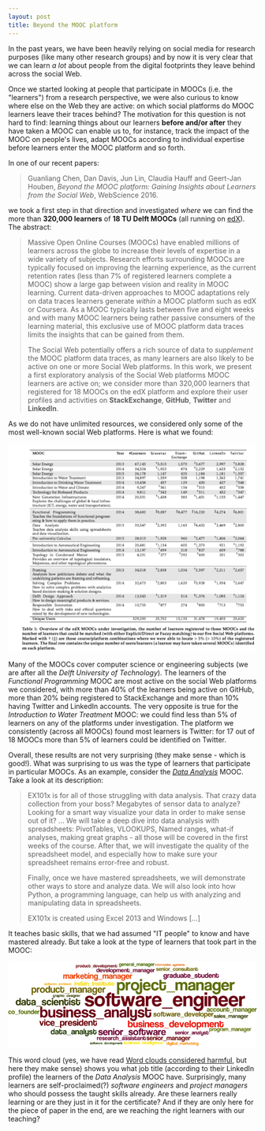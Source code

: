 ```yaml
---
layout: post
title: Beyond the MOOC platform
---
```

In the past years, we have been heavily relying on social media for research purposes (like many other research groups)
and by now it is very clear that we can learn *a lot* about people from the digital footprints they leave behind across the social Web.

Once we started looking at people that participate in MOOCs (i.e. the "learners") from a research perspective, we were
also curious to know where else on the Web they are active: on which social platforms do MOOC learners leave their
traces behind? The motivation for this question is not hard to find: learning things about our learners **before and/or after** they have taken a MOOC can enable us to, for instance, track the impact of the MOOC on people's lives, adapt MOOCs according to individual expertise before learners enter the MOOC platform and so forth.

In one of our recent papers: 
>Guanliang Chen, Dan Davis, Jun Lin, Claudia Hauff and Geert-Jan Houben, 
>*Beyond the MOOC platform: Gaining Insights about Learners from the Social Web*, WebScience 2016.

we took a first step in that direction and investigated *where* we can find the more than
**320,000 learners** of **18 TU Delft MOOCs** (all running on [edX](https://www.edx.org/school/delftx)). The abstract:

> Massive Open Online Courses (MOOCs) have enabled millions of learners across the globe to 
> increase their levels of expertise in a wide variety of subjects. Research efforts surrounding 
> MOOCs are typically focused on improving the learning experience, as the current retention rates 
> (less than 7% of registered learners complete a MOOC) show a large gap between vision and reality 
> in MOOC learning.
> Current data-driven approaches to MOOC adaptations rely on data traces learners generate
> *within* a MOOC platform such as edX or Coursera. As a MOOC typically lasts between five and eight weeks 
> and with many MOOC learners being rather passive consumers of the learning material, this exclusive 
> use of MOOC platform data traces limits the insights that can be gained from them. 
>
> The Social Web potentially offers a rich source of data to *supplement* the MOOC platform data 
> traces, as many learners are also likely to be active on one or more Social Web platforms. 
> In this work, we present a first exploratory analysis of the Social Web platforms MOOC learners are 
> active on; we consider more than 320,000 learners that registered for 18 MOOCs on the edX platform and 
> explore their user profiles and activities on **StackExchange**, **GitHub**, **Twitter** and **LinkedIn**.

As we do not have unlimited resources, we considered only some of the most well-known social Web platforms.
Here is what we found:

<img src="../img/webscience2016.png" width="900px">

Many of the MOOCs cover computer science or engineering subjects 
(we are after all the *Delft University of Technology*). The learners of the *Functional Programming* MOOC are 
most active on the social Web platforms we considered, with more than 40% of the learners being active on GitHub,
more than 20% being registered to StackExchange and more than 10% having Twitter and LinkedIn accounts.
The very opposite is true for the *Introduction to Water Treatment* MOOC: we could find less than 5% of learners on any of
the platforms under investigation. The platform we consistently (across all MOOCs) found most learners is 
Twitter: for 17 out of 18 MOOCs more than 5% of learners could be identified on Twitter.

Overall, these results are not very surprising (they make sense - which is good!). 
What was surprising to us was the type of learners that participate in particular MOOCs. As an example, consider
the [*Data Analysis*](https://www.edx.org/course/data-analysis-take-it-max-delftx-ex101x-0) MOOC. Take a look at
its description:

> EX101x is for all of those struggling with data analysis. That crazy data collection from your boss? 
> Megabytes of sensor data to analyze? Looking for a smart way visualize your data in order to make sense out of it? 
> ...
> We will take a deep dive into data analysis with spreadsheets: PivotTables, VLOOKUPS, Named ranges, what-if analyses, 
> making great graphs - all those will be covered in the first weeks of the course. After that, we will investigate 
> the quality of the spreadsheet model, and especially how to make sure your spreadsheet remains error-free and robust.
>
> Finally, once we have mastered spreadsheets, we will demonstrate other ways to store and analyze data. We will also 
> look into how Python, a programming language, can help us with analyzing and manipulating data in spreadsheets.
>
> EX101x is created using Excel 2013 and Windows [...]

It teaches basic skills, that we had assumed "IT people" to know and have mastered already. But take a look at the type
of learners that took part in the MOOC:

<img src="../img/job_title_ex101x.png" width="600px">

This word cloud (yes, we have read [Word clouds considered harmful](http://www.niemanlab.org/2011/10/word-clouds-considered-harmful/), but here they make sense)
shows you what job title (according to their LinkedIn profile) the learners of the *Data Analysis* MOOC have. Surprisingly,
many learners are self-proclaimed(?) *software engineers* and *project managers* who should possess the taught skills
already. Are these learners really learning or are they just in it for the certificate? And if they are only here for the
piece of paper in the end, are we reaching the right learners with our teaching?
